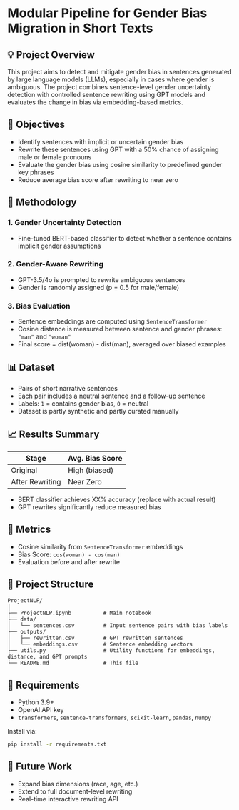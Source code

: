 # Modular Pipeline for Gender Bias Migration in Short Texts

## 💡 Project Overview

This project aims to detect and mitigate gender bias in sentences generated by large language models (LLMs), especially in cases where gender is ambiguous. The project combines sentence-level gender uncertainty detection with controlled sentence rewriting using GPT models and evaluates the change in bias via embedding-based metrics.

## 🎯 Objectives

- Identify sentences with implicit or uncertain gender bias
- Rewrite these sentences using GPT with a 50% chance of assigning male or female pronouns
- Evaluate the gender bias using cosine similarity to predefined gender key phrases
- Reduce average bias score after rewriting to near zero

## 🧠 Methodology

### 1. Gender Uncertainty Detection

- Fine-tuned BERT-based classifier to detect whether a sentence contains implicit gender assumptions

### 2. Gender-Aware Rewriting

- GPT-3.5/4o is prompted to rewrite ambiguous sentences
- Gender is randomly assigned (p = 0.5 for male/female)

### 3. Bias Evaluation

- Sentence embeddings are computed using `SentenceTransformer`
- Cosine distance is measured between sentence and gender phrases: `"man"` and `"woman"`
- Final score = dist(woman) - dist(man), averaged over biased examples

## 📊 Dataset

- Pairs of short narrative sentences
- Each pair includes a neutral sentence and a follow-up sentence
- Labels: `1` = contains gender bias, `0` = neutral
- Dataset is partly synthetic and partly curated manually

## 📈 Results Summary

| Stage           | Avg. Bias Score |
| --------------- | --------------- |
| Original        | High (biased)   |
| After Rewriting | Near Zero       |

- BERT classifier achieves XX% accuracy (replace with actual result)
- GPT rewrites significantly reduce measured bias

## 🧪 Metrics

- Cosine similarity from `SentenceTransformer` embeddings
- Bias Score: `cos(woman) - cos(man)`
- Evaluation before and after rewrite

## 📁 Project Structure

```
ProjectNLP/
│
├── ProjectNLP.ipynb          # Main notebook
├── data/
│   └── sentences.csv         # Input sentence pairs with bias labels
├── outputs/
│   ├── rewritten.csv         # GPT rewritten sentences
│   └── embeddings.csv        # Sentence embedding vectors
├── utils.py                  # Utility functions for embeddings, distance, and GPT prompts
└── README.md                 # This file
```

## 🔧 Requirements

- Python 3.9+
- OpenAI API key
- `transformers`, `sentence-transformers`, `scikit-learn`, `pandas`, `numpy`

Install via:

```bash
pip install -r requirements.txt
```

## 🧠 Future Work

- Expand bias dimensions (race, age, etc.)
- Extend to full document-level rewriting
- Real-time interactive rewriting API
